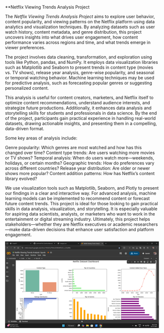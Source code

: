 **Netflix Viewing Trends Analysis Project 

The *Netflix Viewing Trends Analysis Project* aims to explore user behavior, content popularity, and viewing patterns on the Netflix platform using data analytics and visualization techniques. By analyzing datasets such as user watch history, content metadata, and genre distribution, this project uncovers insights into what drives user engagement, how content performance varies across regions and time, and what trends emerge in viewer preferences.

The project involves data cleaning, transformation, and exploration using tools like Python, pandas, and NumPy. It employs data visualization libraries such as Matplotlib and Seaborn to present trends in content type (movies vs. TV shows), release year analysis, genre-wise popularity, and seasonal or temporal watching behavior. Machine learning techniques may be used for predictive analysis, such as forecasting popular genres or suggesting personalized content.

This analysis is useful for content creators, marketers, and Netflix itself to optimize content recommendations, understand audience interests, and strategize future productions. Additionally, it enhances data analysis and storytelling skills for students and professionals in data science. By the end of the project, participants gain practical experience in handling real-world datasets, drawing actionable insights, and presenting them in a compelling, data-driven format.

Some key areas of analysis include:

Genre popularity: Which genres are most watched and how has this changed over time?
Content type trends: Are users watching more movies or TV shows?
Temporal analysis: When do users watch more—weekends, holidays, or certain months?
Geographic trends: How do preferences vary across different countries?
Release year distribution: Are older or newer shows more popular?
Content addition patterns: How has Netflix’s content library evolved?

We use visualization tools such as Matplotlib, Seaborn, and Plotly to present our findings in a clear and interactive way. For advanced analysis, machine learning models can be implemented to recommend content or forecast future content trends.
This project is ideal for those looking to gain practical skills in data analysis, visualization, and storytelling. It is especially valuable for aspiring data scientists, analysts, or marketers who want to work in the entertainment or digital streaming industry. Ultimately, this project helps stakeholders—whether they are Netflix executives or academic researchers—make data-driven decisions that enhance user satisfaction and platform engagement.

![image](https://github.com/santhosh07sk/Santhoshkumar/blob/main/Netflix%20image.png?raw=true)
